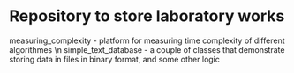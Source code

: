 # Repository to store laboratory works

measuring_complexity - platform for measuring time complexity of different algorithmes \n
simple_text_database - a couple of classes that demonstrate storing data in files in binary format, and some other logic
